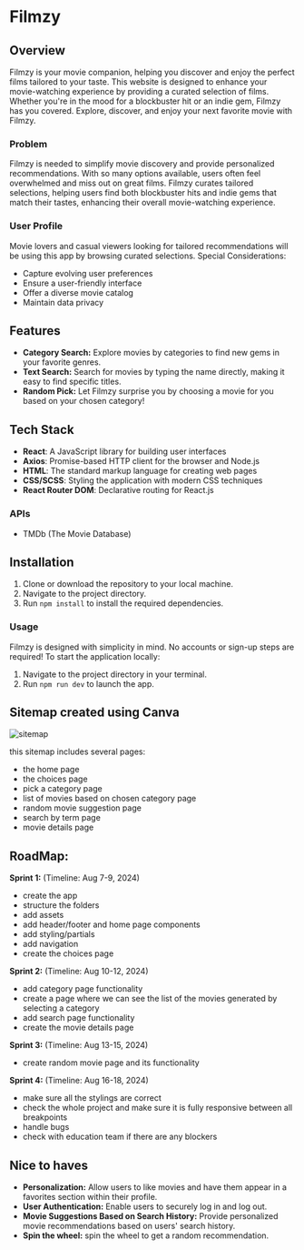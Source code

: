 # Filmzy

## Overview
Filmzy is your movie companion, helping you discover and enjoy the perfect films tailored to your taste. This website is designed to enhance your movie-watching experience by providing a curated selection of films. Whether you're in the mood for a blockbuster hit or an indie gem, Filmzy has you covered. Explore, discover, and enjoy your next favorite movie with Filmzy.

### Problem
Filmzy is needed to simplify movie discovery and provide personalized recommendations. With so many options available, users often feel overwhelmed and miss out on great films. Filmzy curates tailored selections, helping users find both blockbuster hits and indie gems that match their tastes, enhancing their overall movie-watching experience.

### User Profile
Movie lovers and casual viewers looking for tailored recommendations will be using this app by browsing curated selections.
Special Considerations:

- Capture evolving user preferences
- Ensure a user-friendly interface
- Offer a diverse movie catalog
- Maintain data privacy


## Features
- **Category Search:** Explore movies by categories to find new gems in your favorite genres.
- **Text Search:** Search for movies by typing the name directly, making it easy to find specific titles.
- **Random Pick:** Let Filmzy surprise you by choosing a movie for you based on your chosen category!

  
## Tech Stack

- **React**: A JavaScript library for building user interfaces
- **Axios**: Promise-based HTTP client for the browser and Node.js
- **HTML**: The standard markup language for creating web pages
- **CSS/SCSS**: Styling the application with modern CSS techniques
- **React Router DOM**: Declarative routing for React.js

### APIs
- TMDb (The Movie Database)


## Installation
1. Clone or download the repository to your local machine.
2. Navigate to the project directory.
3. Run `npm install` to install the required dependencies.

### Usage
Filmzy is designed with simplicity in mind. No accounts or sign-up steps are required!
To start the application locally:

1. Navigate to the project directory in your terminal.
2. Run `npm run dev` to launch the app.


## Sitemap created using Canva

![sitemap](https://github.com/user-attachments/assets/f010857f-2068-492b-839e-95639fdb9a75)

  this sitemap includes several pages:
  - the home page
  - the choices page
  - pick a category page
  - list of movies based on chosen category page
  - random movie suggestion page
  - search by term page
  - movie details page
    


## RoadMap:
**Sprint 1:** (Timeline: Aug 7-9, 2024)
- create the app
- structure the folders
- add assets
- add header/footer and home page components
- add styling/partials
- add navigation
- create the choices page

**Sprint 2:**  (Timeline: Aug 10-12, 2024)
- add category page functionality
- create a page where we can see the list of the movies generated by selecting a category
- add search page functionality
- create the movie details page

**Sprint 3:** (Timeline: Aug 13-15, 2024)
- create random movie page and its functionality


**Sprint 4:** (Timeline: Aug 16-18, 2024)
- make sure all the stylings are correct
- check the whole project and make sure it is fully responsive between all breakpoints
- handle bugs
- check with education team if there are any blockers 


## Nice to haves
- **Personalization:** Allow users to like movies and have them appear in a favorites section within their profile.
- **User Authentication:** Enable users to securely log in and log out.
- **Movie Suggestions Based on Search History:** Provide personalized movie recommendations based on users' search history.
- **Spin the wheel:** spin the wheel to get a random recommendation. 



